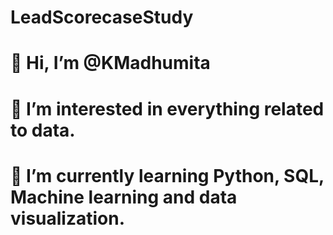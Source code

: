 # LeadScorecaseStudy
# 👋 Hi, I’m @KMadhumita
# 👀 I’m interested in everything related to data.
# 🌱 I’m currently learning Python, SQL, Machine learning and data visualization.
